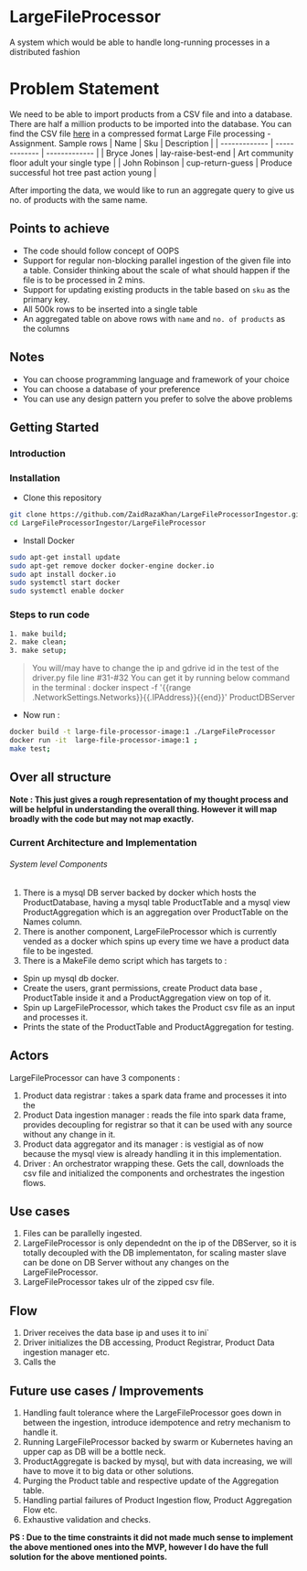 # LargeFileProcessor
A system which would be able to handle long-running processes in a distributed fashion

# Problem Statement
We need to be able to import products from a CSV file and into a database. There are half a million products to be imported into the database. You can find the CSV file [here](https://drive.google.com/drive/folders/1X3qomdbjWU1oOTbBvxchTzjLMAwYBWFT) in a compressed format Large File processing - Assignment. 
Sample rows
| Name  | Sku | Description |
| ------------- | ------------- | ------------- |
| Bryce Jones  | lay-raise-best-end  | Art community floor adult your single type  |
| John Robinson  | cup-return-guess  | Produce successful hot tree past action young  |

After importing the data, we would like to run an aggregate query to give us no. of products with the same name.


## Points to achieve
* The code should follow concept of OOPS
* Support for regular non-blocking parallel ingestion of the given file into a table. Consider thinking about the scale of what should happen if the file is to be processed in 2 mins.
* Support for updating existing products in the table based on `sku` as the primary key. 
* All 500k rows to be inserted into a single table
* An aggregated table on above rows with `name` and `no. of products` as the columns

## Notes
* You can choose programming language and framework of your choice
* You can choose a database of your preference
* You can use any design pattern you prefer to solve the above problems

## Getting Started

### Introduction 
### Installation
* Clone this repository
```bash
git clone https://github.com/ZaidRazaKhan/LargeFileProcessorIngestor.git
cd LargeFileProcessorIngestor/LargeFileProcessor
```
* Install Docker
```bash
sudo apt-get install update
sudo apt-get remove docker docker-engine docker.io
sudo apt install docker.io
sudo systemctl start docker
sudo systemctl enable docker
```
### Steps to run code
```bash
1. make build; 
2. make clean; 
3. make setup; 
```

> You will/may have to change the ip and gdrive id in the test of the driver.py file line #31-#32
>You can get it by running below command in the terminal :
> docker inspect -f '{{range .NetworkSettings.Networks}}{{.IPAddress}}{{end}}' ProductDBServer

* Now run :
```bash
docker build -t large-file-processor-image:1 ./LargeFileProcessor
docker run -it  large-file-processor-image:1 ; 
make test;
```

## Over all structure
**Note : This just gives a rough representation of my thought process and will be helpful in understanding the overall thing. However it will map broadly with the code but may not map exactly.**

### Current Architecture and Implementation
###### System level Components
1. There is a mysql DB server backed by docker which hosts the ProductDatabase, having a mysql table ProductTable and a mysql view ProductAggregation which is an aggregation over ProductTable on the Names column.
2. There is another component, LargeFileProcessor which is currently vended as a docker which spins up every time we have a product data file to be ingested.
3. There is a MakeFile demo script which has targets to :
- Spin up mysql db docker.
- Create the users, grant permissions, create Product data base , ProductTable inside it and a ProductAggregation view on top of it.
- Spin up LargeFileProcessor, which takes the Product csv file as an input and processes it.
- Prints the state of the ProductTable and ProductAggregation for testing.

## Actors
LargeFileProcessor can have 3 components :
1. Product data registrar : takes a spark data frame and processes it into the
2. Product Data ingestion manager : reads the file into spark data frame, provides decoupling for registrar so that it can be used with any source without any change in it.
2. Product data aggregator and its manager : is vestigial as of now because the mysql view is already handling it in this implementation.
3. Driver : An orchestrator wrapping these. Gets the call, downloads the csv file and initialized the components and orchestrates the ingestion flows.

## Use cases
1. Files can be parallelly ingested.
2. LargeFileProcessor is only dependednt on the ip of the DBServer, so it is totally decoupled with the DB implementaton, for scaling master slave can be done on DB Server without any changes on the LargeFileProcessor.
3. LargeFileProcessor takes ulr of the zipped csv file.

## Flow
1. Driver receives the data base ip and uses it to ini`
1. Driver initializes the DB accessing, Product Registrar, Product Data ingestion manager etc.
2. Calls the

## Future use cases / Improvements
1. Handling fault tolerance where the LargeFileProcessor goes down in between the ingestion, introduce idempotence and retry mechanism to handle it.
2. Running LargeFileProcessor backed by swarm or Kubernetes having an upper cap as DB will be a bottle neck.
3. ProductAggregate is backed by mysql, but with data increasing, we will have to move it to big data or other solutions.
4. Purging the Product table and respective update of the Aggregation table.
5. Handling partial failures of Product Ingestion flow, Product Aggregation Flow etc.
6. Exhaustive validation and checks.

**PS : Due to the time constraints it did not made much sense to implement the above mentioned ones into the MVP, however I do have the full solution for the above mentioned points.**





<!-- ### Please ignore below






# Problem Statement
We need to be able to import products from a CSV file and into a database. There are half a million products to be imported into the database. You can find the CSV file [here](https://drive.google.com/drive/folders/1X3qomdbjWU1oOTbBvxchTzjLMAwYBWFT) in a compressed format Large File processing - Assignment. 
Sample rows
| Name  | Sku | Description |
| ------------- | ------------- | ------------- |
| Bryce Jones  | lay-raise-best-end  | Art community floor adult your single type  |
| John Robinson  | cup-return-guess  | Produce successful hot tree past action young  |

After importing the data, we would like to run an aggregate query to give us no. of products with the same name.

## Points to achieve
* The code should follow concept of OOPS
* Support for regular non-blocking parallel ingestion of the given file into a table. Consider thinking about the scale of what should happen if the file is to be processed in 2 mins.
* Support for updating existing products in the table based on `sku` as the primary key. 
* All 500k rows to be inserted into a single table
* An aggregated table on above rows with `name` and `no. of products` as the columns


## Notes
* You can choose programming language and framework of your choice
* You can choose a database of your preference
* You can use any design pattern you prefer to solve the above problems

## Getting Started

### Introduction 

### Steps to run code
Will be updated later!!

### Schemas and details for table generation
Will be updated later!!

### Points achieved
* None

### Future Improvements
Implementation of the above problem statement


### Installation
* Clone this repository
```bash
git clone https://github.com/ZaidRazaKhan/LargeFileProcessor.git
cd LargeFileProcessor
```
* Install the requirements (not checked)
```bash
Language dependent
```
### Download data csv
```bash
python download_dummy_csv_data.py
```

## Conclusion
Project Just got initiated!!

## Author
* [Zaid Khan](http://tooschoolforcool.xyz/) ([@ZaidRazaKhan](https://github.com/ZaidRazaKhan)) -->
